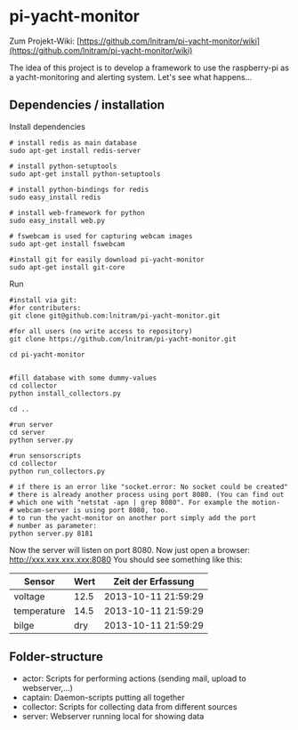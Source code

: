 # pi-yacht-monitor

Zum Projekt-Wiki:
[https://github.com/lnitram/pi-yacht-monitor/wiki](https://github.com/lnitram/pi-yacht-monitor/wiki)


The idea of this project is to develop a framework to use the raspberry-pi as a yacht-monitoring and alerting system. Let's see what happens...

Dependencies / installation
---------------------------

Install dependencies
```
# install redis as main database
sudo apt-get install redis-server

# install python-setuptools
sudo apt-get install python-setuptools

# install python-bindings for redis
sudo easy_install redis

# install web-framework for python
sudo easy_install web.py

# fswebcam is used for capturing webcam images
sudo apt-get install fswebcam

#install git for easily download pi-yacht-monitor
sudo apt-get install git-core
```

Run
```
#install via git:
#for contributers:
git clone git@github.com:lnitram/pi-yacht-monitor.git

#for all users (no write access to repository)
git clone https://github.com/lnitram/pi-yacht-monitor.git

cd pi-yacht-monitor


#fill database with some dummy-values
cd collector
python install_collectors.py
 
cd ..

#run server
cd server
python server.py

#run sensorscripts
cd collector
python run_collectors.py

# if there is an error like "socket.error: No socket could be created"
# there is already another process using port 8080. (You can find out
# which one with "netstat -apn | grep 8080". For example the motion-
# webcam-server is using port 8080, too.
# to run the yacht-monitor on another port simply add the port
# number as parameter:
python server.py 8181
```
Now the server will listen on port 8080. 
Now just open a browser: http://xxx.xxx.xxx.xxx:8080
You should see something like this:

|Sensor|Wert|Zeit der Erfassung|
|---|---|---|
|voltage|12.5|2013-10-11 21:59:29|
|temperature|14.5|2013-10-11 21:59:29|
|bilge|dry|2013-10-11 21:59:29|

Folder-structure
-----------------
- actor: Scripts for performing actions (sending mail, upload to webserver,...)
- captain: Daemon-scripts putting all together
- collector: Scripts for collecting data from different sources
- server: Webserver running local for showing data

